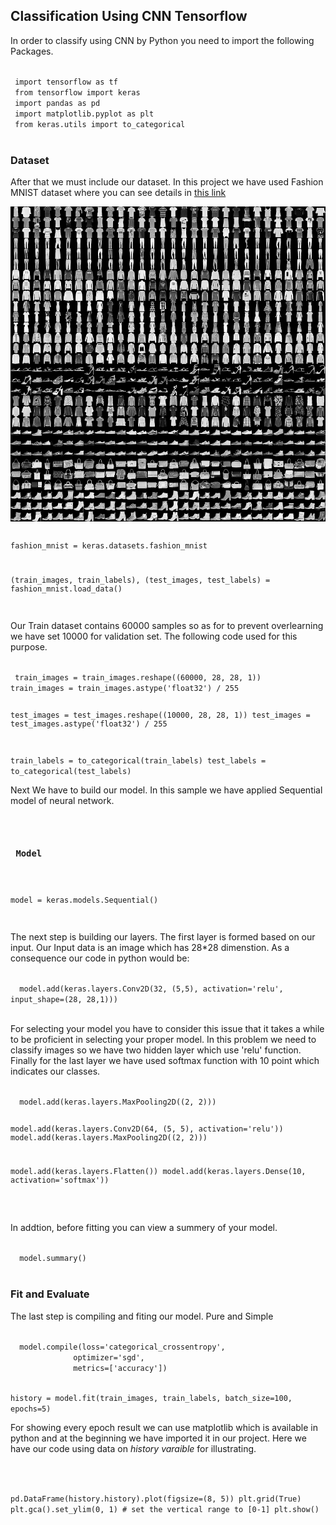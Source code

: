  <h2> Classification Using CNN Tensorflow </h2>
 
 <p> In order to classify using CNN by Python you need to import the following Packages. </p>
 <code>
 import tensorflow as tf
 from tensorflow import keras
 import pandas as pd
 import matplotlib.pyplot as plt
 from keras.utils import to_categorical
 </code>
 
 <H3> Dataset </H3>
  
 <p> After that we must include our dataset. In this project we have used Fashion MNIST dataset where you can see details in <a href='https://keras.io/api/datasets/fashion_mnist/'> this link </a> </p>
 
 <img src='https://raw.githubusercontent.com/AIAML/Multi_Layer_perceptron_using_Tensorflow/master/fashion-mnist-sprite.png' style='width:800px' /> 
<code> 

fashion_mnist = keras.datasets.fashion_mnist

(train_images, train_labels), (test_images, test_labels) = fashion_mnist.load_data()

</code>
<p> Our Train dataset contains 60000 samples so as for to prevent overlearning we have set 10000 for validation set. The following code used for this purpose. </p>

<code>
 train_images = train_images.reshape((60000, 28, 28, 1))
train_images = train_images.astype('float32') / 255

test_images = test_images.reshape((10000, 28, 28, 1))
test_images = test_images.astype('float32') / 255

train_labels = to_categorical(train_labels)
test_labels = to_categorical(test_labels)
 </code>
 
 <p> Next We have to build our model. In this sample we have applied Sequential model of neural network.  </p>
 
 <code> 
 <h3> Model </h3>
 
model = keras.models.Sequential()

</code>
<p> The next step is building our layers. The first layer is formed based on our input. Our Input data is an image which has 28*28 dimenstion. As a consequence our code in python would be:  </p>

<code> 
  model.add(keras.layers.Conv2D(32, (5,5), activation='relu', input_shape=(28, 28,1)))

</code>
 
 <p> For selecting your model you have to consider this issue that it takes a while to be proficient in selecting your proper model. In this problem we need to classify images so we have two hidden layer which use 'relu' function. Finally for the last layer we have used softmax function with 10 point which indicates our classes.  </p>
 
 <code>
  model.add(keras.layers.MaxPooling2D((2, 2)))

model.add(keras.layers.Conv2D(64, (5, 5), activation='relu'))
model.add(keras.layers.MaxPooling2D((2, 2)))

model.add(keras.layers.Flatten())
model.add(keras.layers.Dense(10, activation='softmax'))

 </code>
 <p>
 In addtion, before fitting you can view a summery of your model.
 </p>
 <code>
  model.summary()
 </code>
 <h3> Fit and Evaluate </h3>
 <p>
 The last step is compiling and fiting our model. Pure and Simple
 </p>
 <code>
  model.compile(loss='categorical_crossentropy',
              optimizer='sgd',
              metrics=['accuracy'])

history = model.fit(train_images, train_labels,
          batch_size=100,
          epochs=5)
 </code>

<p> 
 For showing every epoch result we can use matplotlib which is available in python and at the beginning we have imported it in our project. Here we have our code using data on <i> history varaible </i> for illustrating.
 </p>
 
 <code>
 
 pd.DataFrame(history.history).plot(figsize=(8, 5))
 plt.grid(True)
 plt.gca().set_ylim(0, 1)  # set the vertical range to [0-1]
 plt.show()
 </code>
 
 
 
 
 
 
